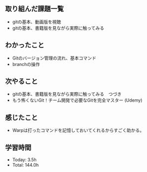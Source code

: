 ## 取り組んだ課題一覧
- gitの基本、動画版を視聴
- gitの基本、書籍版を見ながら実際に触ってみる
## わかったこと
- Gitのバージョン管理の流れ、基本コマンド
- branchの操作
## 次やること
- gitの基本、書籍版を見ながら実際に触ってみる　つづき
- もう怖くないGit！チーム開発で必要なGitを完全マスター (Udemy)
## 感じたこと
- Warpは打ったコマンドを記憶しておいてくれるからすごく助かる。
## 学習時間
- Today: 3.5h
- Total: 144.0h
